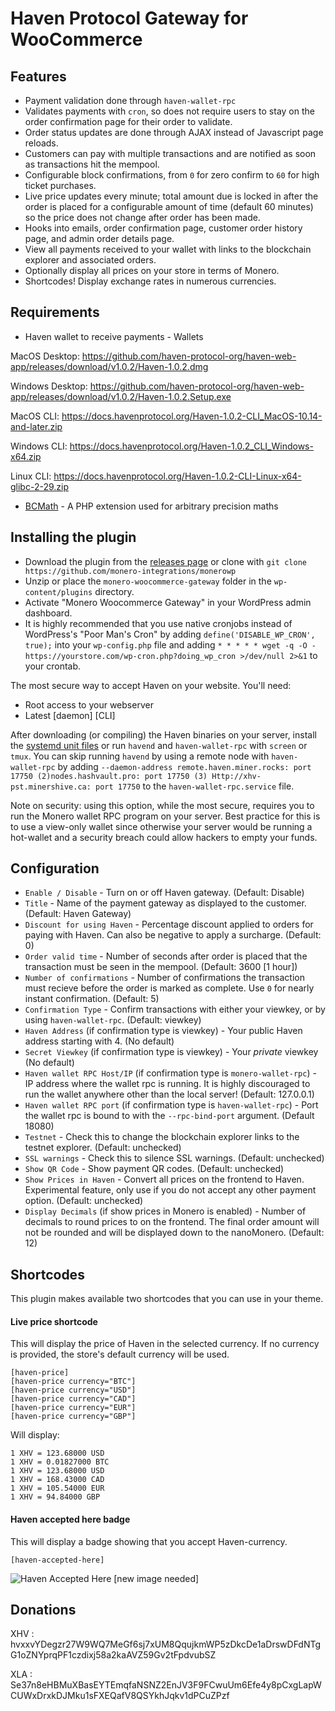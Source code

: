 # Haven Protocol Gateway for WooCommerce

## Features

* Payment validation done through `haven-wallet-rpc` 
* Validates payments with `cron`, so does not require users to stay on the order confirmation page for their order to validate.
* Order status updates are done through AJAX instead of Javascript page reloads.
* Customers can pay with multiple transactions and are notified as soon as transactions hit the mempool.
* Configurable block confirmations, from `0` for zero confirm to `60` for high ticket purchases.
* Live price updates every minute; total amount due is locked in after the order is placed for a configurable amount of time (default 60 minutes) so the price does not change after order has been made.
* Hooks into emails, order confirmation page, customer order history page, and admin order details page.
* View all payments received to your wallet with links to the blockchain explorer and associated orders.
* Optionally display all prices on your store in terms of Monero.
* Shortcodes! Display exchange rates in numerous currencies.

## Requirements

* Haven wallet to receive payments - Wallets

MacOS Desktop: https://github.com/haven-protocol-org/haven-web-app/releases/download/v1.0.2/Haven-1.0.2.dmg

Windows Desktop: https://github.com/haven-protocol-org/haven-web-app/releases/download/v1.0.2/Haven-1.0.2.Setup.exe

MacOS CLI: https://docs.havenprotocol.org/Haven-1.0.2-CLI_MacOS-10.14-and-later.zip

Windows CLI: https://docs.havenprotocol.org/Haven-1.0.2_CLI_Windows-x64.zip

Linux CLI: https://docs.havenprotocol.org/Haven-1.0.2-CLI-Linux-x64-glibc-2-29.zip

* [BCMath](http://php.net/manual/en/book.bc.php) - A PHP extension used for arbitrary precision maths

## Installing the plugin

* Download the plugin from the [releases page](https://github.com/monero-integrations/monerowp) or clone with `git clone https://github.com/monero-integrations/monerowp`
* Unzip or place the `monero-woocommerce-gateway` folder in the `wp-content/plugins` directory.
* Activate "Monero Woocommerce Gateway" in your WordPress admin dashboard.
* It is highly recommended that you use native cronjobs instead of WordPress's "Poor Man's Cron" by adding `define('DISABLE_WP_CRON', true);` into your `wp-config.php` file and adding `* * * * * wget -q -O - https://yourstore.com/wp-cron.php?doing_wp_cron >/dev/null 2>&1` to your crontab.

The most secure way to accept Haven on your website. You'll need:

* Root access to your webserver
* Latest [daemon] [CLI]

After downloading (or compiling) the Haven binaries on your server, install the [systemd unit files](https://github.com/monero-integrations/monerowp/tree/master/assets/systemd-unit-files) or run `havend` and `haven-wallet-rpc` with `screen` or `tmux`. You can skip running `havend` by using a remote node with `haven-wallet-rpc` by adding `--daemon-address remote.haven.miner.rocks: port 17750 (2)nodes.hashvault.pro: port 17750 (3) Http://xhv-pst.minershive.ca: port 17750` to the `haven-wallet-rpc.service` file.

Note on security: using this option, while the most secure, requires you to run the Monero wallet RPC program on your server. Best practice for this is to use a view-only wallet since otherwise your server would be running a hot-wallet and a security breach could allow hackers to empty your funds.

## Configuration

* `Enable / Disable` - Turn on or off Haven gateway. (Default: Disable)
* `Title` - Name of the payment gateway as displayed to the customer. (Default: Haven Gateway)
* `Discount for using Haven` - Percentage discount applied to orders for paying with Haven. Can also be negative to apply a surcharge. (Default: 0)
* `Order valid time` - Number of seconds after order is placed that the transaction must be seen in the mempool. (Default: 3600 [1 hour])
* `Number of confirmations` - Number of confirmations the transaction must recieve before the order is marked as complete. Use `0` for nearly instant confirmation. (Default: 5)
* `Confirmation Type` - Confirm transactions with either your viewkey, or by using `haven-wallet-rpc`. (Default: viewkey)
* `Haven Address` (if confirmation type is viewkey) - Your public Haven address starting with 4. (No default)
* `Secret Viewkey` (if confirmation type is viewkey) - Your *private* viewkey (No default)
* `Haven wallet RPC Host/IP` (if confirmation type is `monero-wallet-rpc`) - IP address where the wallet rpc is running. It is highly discouraged to run the wallet anywhere other than the local server! (Default: 127.0.0.1)
* `Haven wallet RPC port` (if confirmation type is `haven-wallet-rpc`) - Port the wallet rpc is bound to with the `--rpc-bind-port` argument. (Default 18080)
* `Testnet` - Check this to change the blockchain explorer links to the testnet explorer. (Default: unchecked)
* `SSL warnings` - Check this to silence SSL warnings. (Default: unchecked)
* `Show QR Code` - Show payment QR codes. (Default: unchecked)
* `Show Prices in Haven` - Convert all prices on the frontend to Haven. Experimental feature, only use if you do not accept any other payment option. (Default: unchecked)
* `Display Decimals` (if show prices in Monero is enabled) - Number of decimals to round prices to on the frontend. The final order amount will not be rounded and will be displayed down to the nanoMonero. (Default: 12)

## Shortcodes

This plugin makes available two shortcodes that you can use in your theme.

#### Live price shortcode

This will display the price of Haven in the selected currency. If no currency is provided, the store's default currency will be used.

```
[haven-price]
[haven-price currency="BTC"]
[haven-price currency="USD"]
[haven-price currency="CAD"]
[haven-price currency="EUR"]
[haven-price currency="GBP"]
```
Will display:
```
1 XHV = 123.68000 USD
1 XHV = 0.01827000 BTC
1 XHV = 123.68000 USD
1 XHV = 168.43000 CAD
1 XHV = 105.54000 EUR
1 XHV = 94.84000 GBP
```


#### Haven accepted here badge

This will display a badge showing that you accept Haven-currency.

`[haven-accepted-here]`

![Haven Accepted Here](/assets/images/monero-accepted-here.png?raw=true "Monero Accepted Here") [new image needed]

## Donations

XHV : hvxxvYDegzr27W9WQ7MeGf6sj7xUM8QqujkmWP5zDkcDe1aDrswDFdNTgG1oZNYprqPF1czdixj58a2kaAVZ59Gv2tFpdvubSZ

XLA : Se37n8eHBMuXBasEYTEmqfaNSNZ2EnJV3F9FCwuUm6Efe4y8pCxgLapWCUWxDrxkDJMku1sFXEQafV8QSYkhJqkv1dPCuZPzf
